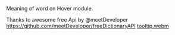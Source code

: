 Meaning of word on Hover module.

Thanks to awesome free Api by @meetDeveloper
https://github.com/meetDeveloper/freeDictionaryAPI
[tooltip.webm](https://github.com/user-attachments/assets/5b331177-b157-4863-a626-c7e6a8530237)

